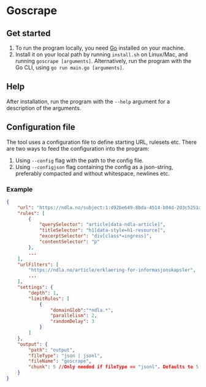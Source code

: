 # Goscrape

## Get started

1. To run the program locally, you need [Go](https://go.dev/dl/) installed on your machine.
2. Install it on your local path by running `install.sh` on Linux/Mac, and running `goscrape [arguments]`.
   Alternatively, run the program with the Go CLI, using `go run main.go [arguments]`.

## Help

After installation, run the program with the `--help` argument for a description of the arguments.

## Configuration file

The tool uses a configuration file to define starting URL, rulesets etc.
There are two ways to feed the configuration into the program:
1. Using `--config` flag with the path to the config file.
2. Using `--configjson` flag containing the config as a json-string, preferably compacted and without whitespace, newlines etc.

### Example

```json
{
    "url": "https://ndla.no/subject:1:d92be649-8bda-4514-b04d-2d3c5251aa79/topic:e894b2c5-f7f7-4598-ada8-221d18fba875/topic:0c514c1d-0207-4ac4-b042-126fa5a9acee/resource:0fce6cd6-0db5-47d5-b6ef-65021dbf2497",
    "rules": [
        {
            "querySelector": "article[data-ndla-article]",
            "titleSelector": "h1[data-style=h1-resource]",
            "excerptSelector": "div[class*=ingress]",
            "contentSelector": "p"
        },
        ...
    ],
    "urlFilters": [
        "https://ndla.no/article/erklaering-for-informasjonskapsler",
        ...
    ],
    "settings": {
        "depth": 1,
        "limitRules": [
            {
                "domainGlob":"*ndla.*",
                "parallelism": 2,
                "randomDelay": 3
            }
        ]
    },
    "output": {
        "path": "output",
        "fileType": "json | jsonl",
        "fileName": "goscrape",
        "chunk": 5 //Only needed if fileType == "jsonl". Defaults to 5.
    }
}
```
